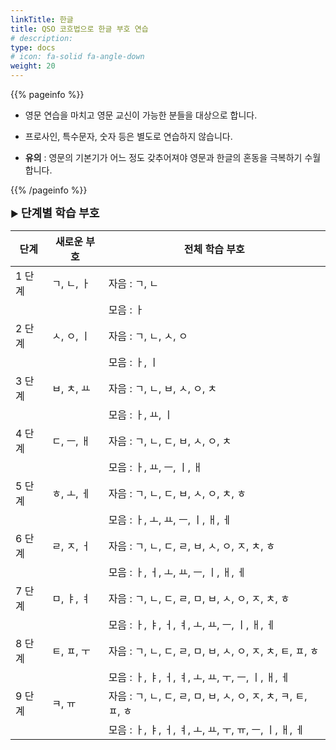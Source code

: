 ```yaml
---
linkTitle: 한글
title: QSO 코흐법으로 한글 부호 연습
# description: 
type: docs
# icon: fa-solid fa-angle-down
weight: 20
---
```


{{% pageinfo %}}

- 영문 연습을 마치고 영문 교신이 가능한 분들을 대상으로 합니다.

- 프로사인, 특수문자, 숫자 등은 별도로 연습하지 않습니다.

- <b>유의</b> : 영문의 기본기가 어느 정도 갖추어져야 영문과 한글의 혼동을 극복하기 수월합니다.

{{% /pageinfo %}}


▶ <b><span style="font-size:130%">단계별 학습 부호</span></b><br>

| 단계	| 새로운 부호	| 전체 학습 부호 |
|--------|--------|--------|
| 1 단계 | ㄱ, ㄴ, ㅏ | 자음 : ㄱ, ㄴ |
|   |  | 모음 : ㅏ |
| 2 단계 | ㅅ, ㅇ, ㅣ |	자음 : ㄱ, ㄴ, ㅅ, ㅇ |
|   |  | 모음 : ㅏ, ㅣ |
| 3 단계 | ㅂ, ㅊ, ㅛ | 자음 : ㄱ, ㄴ, ㅂ, ㅅ, ㅇ, ㅊ |
|   | |모음 : ㅏ, ㅛ, ㅣ |
| 4 단계 | ㄷ, ㅡ, ㅐ | 자음 : ㄱ, ㄴ, ㄷ, ㅂ, ㅅ, ㅇ, ㅊ |
|   | | 모음 : ㅏ, ㅛ, ㅡ, ㅣ, ㅐ |
| 5 단계	| ㅎ, ㅗ, ㅔ | 자음 : ㄱ, ㄴ, ㄷ, ㅂ, ㅅ, ㅇ, ㅊ, ㅎ |
|   | | 모음 : ㅏ, ㅗ, ㅛ, ㅡ, ㅣ, ㅐ, ㅔ |
| 6 단계	| ㄹ, ㅈ, ㅓ | 자음 : ㄱ, ㄴ, ㄷ, ㄹ, ㅂ, ㅅ, ㅇ, ㅈ, ㅊ, ㅎ |
|   | | 모음 : ㅏ, ㅓ, ㅗ, ㅛ, ㅡ, ㅣ, ㅐ, ㅔ |
| 7 단계	| ㅁ, ㅑ, ㅕ | 자음 : ㄱ, ㄴ, ㄷ, ㄹ, ㅁ, ㅂ, ㅅ, ㅇ, ㅈ, ㅊ, ㅎ |
|   | | 모음 : ㅏ, ㅑ, ㅓ, ㅕ, ㅗ, ㅛ, ㅡ, ㅣ, ㅐ, ㅔ |
| 8 단계	| ㅌ, ㅍ, ㅜ | 자음 : ㄱ, ㄴ, ㄷ, ㄹ, ㅁ, ㅂ, ㅅ, ㅇ, ㅈ, ㅊ, ㅌ, ㅍ, ㅎ |
|   | | 모음 : ㅏ, ㅑ, ㅓ, ㅕ, ㅗ, ㅛ, ㅜ, ㅡ, ㅣ, ㅐ, ㅔ |
| 9 단계	| ㅋ, ㅠ | 자음 : ㄱ, ㄴ, ㄷ, ㄹ, ㅁ, ㅂ, ㅅ, ㅇ, ㅈ, ㅊ, ㅋ, ㅌ, ㅍ, ㅎ |
|   | | 모음 : ㅏ, ㅑ, ㅓ, ㅕ, ㅗ, ㅛ, ㅜ, ㅠ, ㅡ, ㅣ, ㅐ, ㅔ |
